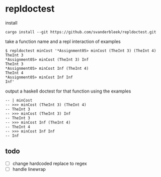 # repldoctest

install

```
cargo install --git https://github.com/svanderbleek/repldoctest.git
```

take a function name and a repl interaction of examples

```
$ repldoctest minCost '*Assignment05> minCost (TheInt 3) (TheInt 4)
TheInt 3
*Assignment05> minCost (TheInt 3) Inf
TheInt 3
*Assignment05> minCost Inf (TheInt 4)
TheInt 4
*Assignment05> minCost Inf Inf
Inf'
```

output a haskell doctest for that function using the examples

```
-- | minCost
-- >>> minCost (TheInt 3) (TheInt 4)
-- TheInt 3
-- >>> minCost (TheInt 3) Inf
-- TheInt 3
-- >>> minCost Inf (TheInt 4)
-- TheInt 4
-- >>> minCost Inf Inf
-- Inf
```

## todo

- [ ] change hardcoded replace to regex
- [ ] handle linewrap
